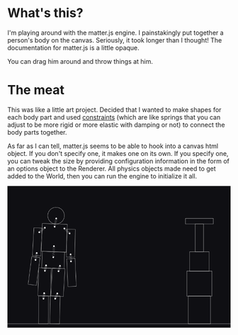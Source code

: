 # What's this?

I'm playing around with the matter.js engine. I painstakingly put together a person's body on the canvas. Seriously, it took longer than I thought! The documentation for matter.js is a little opaque.

You can drag him around and throw things at him. 

# The meat

This was like a little art project. Decided that I wanted to make shapes for each body part and used [constraints](https://brm.io/matter-js/docs/classes/Constraint.html) (which are like springs that you can adjust to be more rigid or more elastic with damping or not) to connect the body parts together. 

As far as I can tell, matter.js seems to be able to hook into a canvas html object. If you don't specify one, it makes one on its own. If you specify one, you can tweak the size by providing configuration information in the form of an options object to the Renderer. All physics objects made need to get added to the World, then you can run the engine to initialize it all.

![dude](./matter_exp.png)
